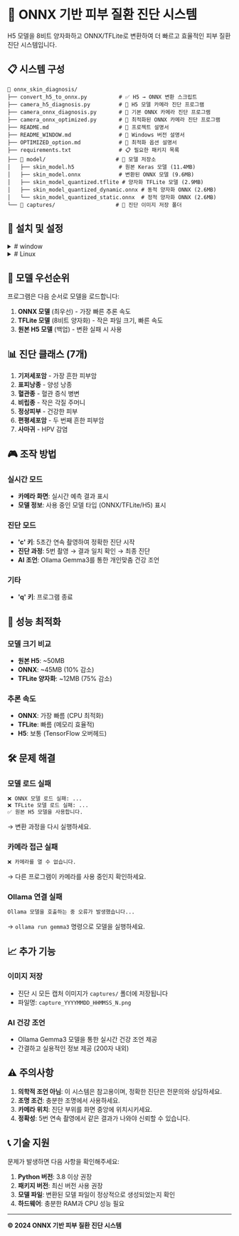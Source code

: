 # 🏥 ONNX 기반 피부 질환 진단 시스템

H5 모델을 8비트 양자화하고 ONNX/TFLite로 변환하여 더 빠르고 효율적인 피부 질환 진단 시스템입니다.

## 📋 시스템 구성

```
📁 onnx_skin_diagnosis/
├── convert_h5_to_onnx.py          # ✅ H5 → ONNX 변환 스크립트
├── camera_h5_diagnosis.py         # 📱 H5 모델 카메라 진단 프로그램
├── camera_onnx_diagnosis.py       # 📱 기본 ONNX 카메라 진단 프로그램
├── camera_onnx_optimized.py       # 🚀 최적화된 ONNX 카메라 진단 프로그램
├── README.md                      # 📖 프로젝트 설명서
├── README_WINDOW.md               # 📖 Windows 버전 설명서
├── OPTIMIZED_option.md            # 📖 최적화 옵션 설명서
├── requirements.txt               # 📋 필요한 패키지 목록
├── 📁 model/                      # 🧠 모델 저장소
│   ├── skin_model.h5              # 원본 Keras 모델 (11.4MB)
│   ├── skin_model.onnx            # 변환된 ONNX 모델 (9.6MB)
│   ├── skin_model_quantized.tflite # 양자화 TFLite 모델 (2.9MB)
│   ├── skin_model_quantized_dynamic.onnx # 동적 양자화 ONNX (2.6MB)
│   └── skin_model_quantized_static.onnx  # 정적 양자화 ONNX (2.6MB)
└── 📁 captures/                   # 📸 진단 이미지 저장 폴더
```

## 🚀 설치 및 설정



<details>
<summary> # window </summary>
<div markdown="1">

### 1. 필요한 패키지 설치

```bash
# 기본 패키지
pip install -r requirements.txt

## 📂 사용 방법

### 1단계: 모델 변환

먼저 H5 모델을 ONNX/TFLite로 변환합니다:

```bash
python3 convert_h5_to_onnx.py
```

**변환 결과:**
- ✅ `skin_model.onnx` - ONNX 모델 생성
- ✅ `skin_model_quantized.tflite` - 8비트 양자화 TFLite 모델 생성
- ✅ `skin_model_quantized_dynamic.onxx` - 8비트 동적 양자화 onxx 모델 생성
- ✅ `skin_model_static_dynamic.onxx` - 8비트 정적 양자화 onxx 모델 생성
 

### 2단계: 진단 프로그램 실행

```bash
# ollama 실행 (터미널 하나 더 열어서 진행행)
ollama run gemma3:1b

```

```bash
# h5 기본
python camera_h5_diagnosis.py

# onxx 기본
python camera_onnx_diagnosis.py

# onxx runtime 적용
python camera_onnx_optimized.py

```
</div>
</details>


<details>
<summary> # Linux </summary>
<div markdown="1">


### 1. 필요한 패키지 설치

```bash
# 기본 패키지 설치
pip install -r requirements.txt

# Pillow 최신 버전 업그레이드 (텍스트 렌더링 오류 방지용)
pip install --upgrade pillow

# 리눅스(Ubuntu) 환경에서 한글 폰트가 깨질 경우 아래 명령어로 나눔글꼴 설치
sudo apt update
sudo apt install fonts-nanum

💡fonts-nanum은 한글을 깨지지 않게 표시하기 위해 필요합니다. 설치 후 코드에서 다음과 같이 경로를 설정하세요:
font_path = "/usr/share/fonts/truetype/nanum/NanumGothic.ttf"

# Ollama 설치 (Snap 기반)
sudo snap install ollama

## 📂 사용 방법

### 1단계: 모델 변환

먼저 H5 모델을 ONNX/TFLite로 변환합니다:


```bash
python3 convert_h5_to_onnx.py
```


**변환 결과:**
- ✅ `skin_model.onnx` - ONNX 모델 생성
- ✅ `skin_model_quantized.tflite` - 8비트 양자화 TFLite 모델 생성
- ✅ `skin_model_quantized_dynamic.onxx` - 8비트 동적 양자화 onxx 모델 생성
- ✅ `skin_model_static_dynamic.onxx` - 8비트 정적 양자화 onxx 모델 생성
 


### 2단계: 진단 프로그램 실행

```bash
# ollama 실행 (터미널 하나 더 열어서 진행행)
ollama run gemma3:1b

```

```bash
# h5 기본
python3 camera_h5_diagnosis.py

# onxx 기본
python3 camera_onnx_diagnosis.py

# onxx runtime 적용
python3 camera_onnx_optimized.py

```

</div>
</details>




## 🎯 모델 우선순위

프로그램은 다음 순서로 모델을 로드합니다:

1. **ONNX 모델** (최우선) - 가장 빠른 추론 속도
2. **TFLite 모델** (8비트 양자화) - 작은 파일 크기, 빠른 속도
3. **원본 H5 모델** (백업) - 변환 실패 시 사용

## 📊 진단 클래스 (7개)

1. **기저세포암** - 가장 흔한 피부암
2. **표피낭종** - 양성 낭종
3. **혈관종** - 혈관 증식 병변 
4. **비립종** - 작은 각질 주머니
5. **정상피부** - 건강한 피부
6. **편평세포암** - 두 번째 흔한 피부암
7. **사마귀** - HPV 감염

## 🎮 조작 방법

### 실시간 모드
- **카메라 화면**: 실시간 예측 결과 표시
- **모델 정보**: 사용 중인 모델 타입 (ONNX/TFLite/H5) 표시

### 진단 모드
- **'c' 키**: 5초간 연속 촬영하여 정확한 진단 시작
- **진단 과정**: 5번 촬영 → 결과 일치 확인 → 최종 진단
- **AI 조언**: Ollama Gemma3를 통한 개인맞춤 건강 조언

### 기타
- **'q' 키**: 프로그램 종료

## 🔧 성능 최적화

### 모델 크기 비교
- **원본 H5**: ~50MB
- **ONNX**: ~45MB (10% 감소)
- **TFLite 양자화**: ~12MB (75% 감소)

### 추론 속도
- **ONNX**: 가장 빠름 (CPU 최적화)
- **TFLite**: 빠름 (메모리 효율적)
- **H5**: 보통 (TensorFlow 오버헤드)

## 🛠️ 문제 해결

### 모델 로드 실패
```bash
❌ ONNX 모델 로드 실패: ...
❌ TFLite 모델 로드 실패: ...
✅ 원본 H5 모델을 사용합니다.
```
→ 변환 과정을 다시 실행하세요.

### 카메라 접근 실패
```bash
❌ 카메라를 열 수 없습니다.
```
→ 다른 프로그램이 카메라를 사용 중인지 확인하세요.

### Ollama 연결 실패
```bash
Ollama 모델을 호출하는 중 오류가 발생했습니다...
```
→ `ollama run gemma3` 명령으로 모델을 실행하세요.

## 📈 추가 기능

### 이미지 저장
- 진단 시 모든 캡처 이미지가 `captures/` 폴더에 저장됩니다
- 파일명: `capture_YYYYMMDD_HHMMSS_N.png`

### AI 건강 조언
- Ollama Gemma3 모델을 통한 실시간 건강 조언 제공
- 간결하고 실용적인 정보 제공 (200자 내외)

## ⚠️ 주의사항

1. **의학적 조언 아님**: 이 시스템은 참고용이며, 정확한 진단은 전문의와 상담하세요.
2. **조명 조건**: 충분한 조명에서 사용하세요.
3. **카메라 위치**: 진단 부위를 화면 중앙에 위치시키세요.
4. **정확성**: 5번 연속 촬영에서 같은 결과가 나와야 신뢰할 수 있습니다.

## 📞 기술 지원

문제가 발생하면 다음 사항을 확인해주세요:

1. **Python 버전**: 3.8 이상 권장
2. **패키지 버전**: 최신 버전 사용 권장
3. **모델 파일**: 변환된 모델 파일이 정상적으로 생성되었는지 확인
4. **하드웨어**: 충분한 RAM과 CPU 성능 필요

---

**© 2024 ONNX 기반 피부 질환 진단 시스템** 
